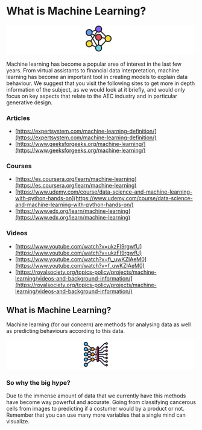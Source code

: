 # What is Machine Learning?

![](../../.gitbook/assets/ml.png)

Machine learning has become a popular area of interest in the last few years. From virtual assistants to financial data interpretation, machine learning has become an important tool in creating models to explain data behaviour. We suggest that you visit the following sites to get more in depth information of the subject, as we would look at it briefly, and would only focus on key aspects that relate to the AEC industry and in particular generative design.

### **Articles**

* [https://expertsystem.com/machine-learning-definition/](https://expertsystem.com/machine-learning-definition/)
* [https://www.geeksforgeeks.org/machine-learning/](https://www.geeksforgeeks.org/machine-learning/)

### Courses

* [https://es.coursera.org/learn/machine-learning](https://es.coursera.org/learn/machine-learning)
* [https://www.udemy.com/course/data-science-and-machine-learning-with-python-hands-on](https://www.udemy.com/course/data-science-and-machine-learning-with-python-hands-on/)
* [https://www.edx.org/learn/machine-learning](https://www.edx.org/learn/machine-learning)

### Videos

* [https://www.youtube.com/watch?v=ukzFI9rgwfU](https://www.youtube.com/watch?v=ukzFI9rgwfU)
* [https://www.youtube.com/watch?v=f\_uwKZIAeM0](https://www.youtube.com/watch?v=f_uwKZIAeM0)
* [https://royalsociety.org/topics-policy/projects/machine-learning/videos-and-background-information/](https://royalsociety.org/topics-policy/projects/machine-learning/videos-and-background-information/)



## What is Machine Learning?

Machine learning \(for our concern\) are methods for analysing data as well as predicting behaviours according to this data.

![](../../.gitbook/assets/whatisml.png)

### So why the big hype?

Due to the immense amount of data that we currently have this methods have become way powerful and accurate. Going from classifying cancerous cells from images to predicting if a costumer would by a product or not. Remember that you can use many more variables that a single mind can visualize.



